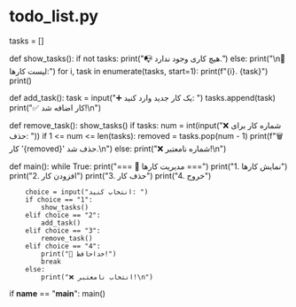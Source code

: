 # todo_list.py

tasks = []

def show_tasks():
    if not tasks:
        print("📭 هیچ کاری وجود ندارد.")
    else:
        print("\n📝 لیست کارها:")
        for i, task in enumerate(tasks, start=1):
            print(f"{i}. {task}")
    print()

def add_task():
    task = input("➕ یک کار جدید وارد کنید: ")
    tasks.append(task)
    print("✅ کار اضافه شد!\n")

def remove_task():
    show_tasks()
    if tasks:
        num = int(input("❌ شماره کار برای حذف: "))
        if 1 <= num <= len(tasks):
            removed = tasks.pop(num - 1)
            print(f"🗑 کار '{removed}' حذف شد.\n")
        else:
            print("❌ شماره نامعتبر!\n")

def main():
    while True:
        print("=== 📌 مدیریت کارها ===")
        print("1. نمایش کارها")
        print("2. افزودن کار")
        print("3. حذف کار")
        print("4. خروج")
        
        choice = input("انتخاب کنید: ")
        if choice == "1":
            show_tasks()
        elif choice == "2":
            add_task()
        elif choice == "3":
            remove_task()
        elif choice == "4":
            print("👋 خداحافظ!")
            break
        else:
            print("❌ انتخاب نامعتبر!\n")

if __name__ == "__main__":
    main()
